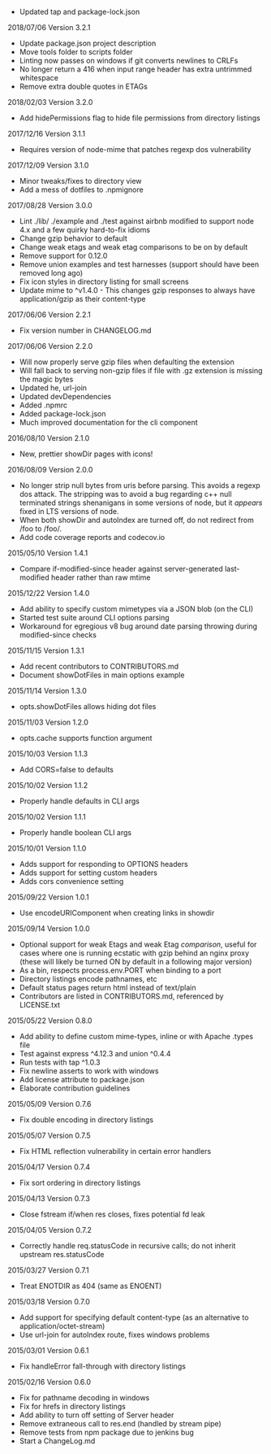 - Updated tap and package-lock.json

2018/07/06 Version 3.2.1
- Update package.json project description
- Move tools folder to scripts folder
- Linting now passes on windows if git converts newlines to CRLFs
- No longer return a 416 when input range header has extra untrimmed whitespace
- Remove extra double quotes in ETAGs

2018/02/03 Version 3.2.0
- Add hidePermissions flag to hide file permissions from directory listings

2017/12/16 Version 3.1.1
- Requires version of node-mime that patches regexp dos vulnerability

2017/12/09 Version 3.1.0
- Minor tweaks/fixes to directory view
- Add a mess of dotfiles to .npmignore

2017/08/28 Version 3.0.0
- Lint ./lib/ ./example and ./test  against airbnb modified to support node 4.x
  and a few quirky hard-to-fix idioms
- Change gzip behavior to default
- Change weak etags and weak etag comparisons to be on by default
- Remove support for 0.12.0
- Remove union examples and test harnesses (support should have been removed
  long ago)
- Fix icon styles in directory listing for small screens
- Update mime to ^v1.4.0 - This changes gzip responses to always have application/gzip as their content-type

2017/06/06 Version 2.2.1
- Fix version number in CHANGELOG.md

2017/06/06 Version 2.2.0
- Will now properly serve gzip files when defaulting the extension
- Will fall back to serving non-gzip files if file with .gz extension is
  missing the magic bytes
- Updated he, url-join
- Updated devDependencies
- Added .npmrc
- Added package-lock.json
- Much improved documentation for the cli component

2016/08/10 Version 2.1.0
- New, prettier showDir pages with icons!

2016/08/09 Version 2.0.0
- No longer strip null bytes from uris before parsing. This avoids a regexp dos
  attack. The stripping was to avoid a bug regarding c++ null terminated
  strings shenanigans in some versions of node, but it *appears* fixed in LTS
  versions of node.
- When both showDir and autoIndex are turned off, do not redirect from /foo to
  /foo/.
- Add code coverage reports and codecov.io

2015/05/10 Version 1.4.1
- Compare if-modified-since header against server-generated last-modified
  header rather than raw mtime

2015/12/22 Version 1.4.0
- Add ability to specify custom mimetypes via a JSON blob (on the CLI)
- Started test suite around CLI options parsing
- Workaround for egregious v8 bug around date parsing throwing during
  modified-since checks

2015/11/15 Version 1.3.1
- Add recent contributors to CONTRIBUTORS.md
- Document showDotFiles in main options example

2015/11/14 Version 1.3.0
- opts.showDotFiles allows hiding dot files

2015/11/03 Version 1.2.0
- opts.cache supports function argument

2015/10/03 Version 1.1.3
- Add CORS=false to defaults

2015/10/02 Version 1.1.2
- Properly handle defaults in CLI args

2015/10/02 Version 1.1.1
- Properly handle boolean CLI args

2015/10/01 Version 1.1.0
- Adds support for responding to OPTIONS headers
- Adds support for setting custom headers
- Adds cors convenience setting

2015/09/22 Version 1.0.1
- Use encodeURIComponent when creating links in showdir

2015/09/14 Version 1.0.0
- Optional support for weak Etags and weak Etag *comparison*, useful for cases
  where one is running ecstatic with gzip behind an nginx proxy (these will
  likely be turned ON by default in a following major version)
- As a bin, respects process.env.PORT when binding to a port
- Directory listings encode pathnames, etc
- Default status pages return html instead of text/plain
- Contributors are listed in CONTRIBUTORS.md, referenced by LICENSE.txt

2015/05/22 Version 0.8.0
- Add ability to define custom mime-types, inline or with Apache .types file
- Test against express ^4.12.3 and union ^0.4.4
- Run tests with tap ^1.0.3
- Fix newline asserts to work with windows
- Add license attribute to package.json
- Elaborate contribution guidelines

2015/05/09 Version 0.7.6
- Fix double encoding in directory listings

2015/05/07 Version 0.7.5
- Fix HTML reflection vulnerability in certain error handlers

2015/04/17 Version 0.7.4
- Fix sort ordering in directory listings

2015/04/13 Version 0.7.3
- Close fstream if/when res closes, fixes potential fd leak

2015/04/05 Version 0.7.2
- Correctly handle req.statusCode in recursive calls; do not inherit upstream res.statusCode

2015/03/27 Version 0.7.1
- Treat ENOTDIR as 404 (same as ENOENT)

2015/03/18 Version 0.7.0
- Add support for specifying default content-type (as an alternative to application/octet-stream)
- Use url-join for autoIndex route, fixes windows problems

2015/03/01 Version 0.6.1
- Fix handleError fall-through with directory listings

2015/02/16 Version 0.6.0
- Fix for pathname decoding in windows
- Fix for hrefs in directory listings
- Add ability to turn off setting of Server header
- Remove extraneous call to res.end (handled by stream pipe)
- Remove tests from npm package due to jenkins bug
- Start a ChangeLog.md
